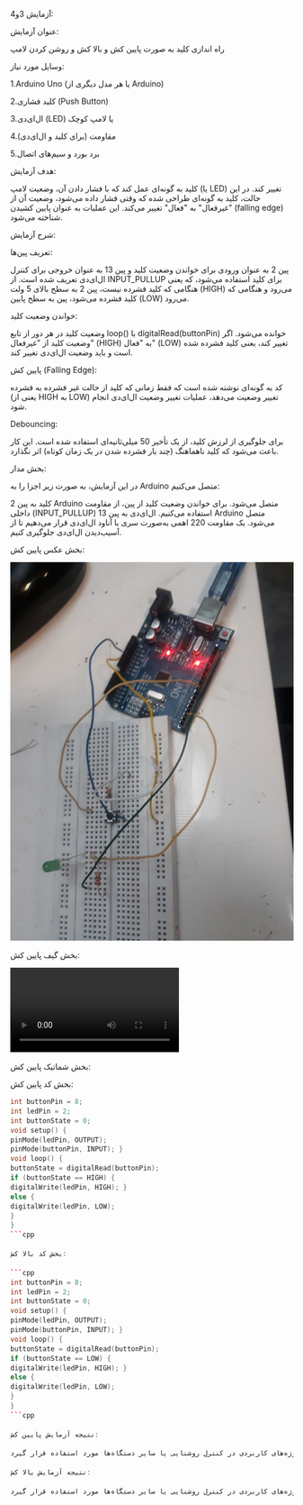 آزمایش 3و4:

عنوان آزمایش:

راه اندازی کلید به صورت پایین کش و بالا کش و روشن کردن لامپ

وسایل مورد نیاز:

1.Arduino Uno (یا هر مدل دیگری از Arduino)

2.کلید فشاری (Push Button)

3.ال‌ای‌دی (LED) یا لامپ کوچک

4.مقاومت (برای کلید و ال‌ای‌دی)

5.برد بورد و سیم‌های اتصال

هدف آزمایش:

کلید به گونه‌ای عمل کند که با فشار دادن آن، وضعیت لامپ (یا LED) تغییر کند. در این حالت، کلید به گونه‌ای طراحی شده که وقتی فشار داده می‌شود، وضعیت آن از "غیرفعال" به "فعال" تغییر می‌کند. این عملیات به عنوان پایین کشیدن (falling edge) شناخته می‌شود.

شرح آزمایش:

تعریف پین‌ها:

پین 2 به عنوان ورودی برای خواندن وضعیت کلید و پین 13 به عنوان خروجی برای کنترل ال‌ای‌دی تعریف شده است.
از INPUT_PULLUP برای کلید استفاده می‌شود، که یعنی هنگامی که کلید فشرده نیست، پین 2 به سطح بالای 5 ولت (HIGH) می‌رود و هنگامی که کلید فشرده می‌شود، پین به سطح پایین (LOW) می‌رود.

خواندن وضعیت کلید:

وضعیت کلید در هر دور از تابع loop() با digitalRead(buttonPin) خوانده می‌شود.
اگر وضعیت کلید از "غیرفعال" (HIGH) به "فعال" (LOW) تغییر کند، یعنی کلید فشرده شده است و باید وضعیت ال‌ای‌دی تغییر کند.

پایین کش (Falling Edge):

کد به گونه‌ای نوشته شده است که فقط زمانی که کلید از حالت غیر فشرده به فشرده (یعنی از HIGH به LOW) تغییر وضعیت می‌دهد، عملیات تغییر وضعیت ال‌ای‌دی انجام شود.

Debouncing:

برای جلوگیری از لرزش کلید، از یک تأخیر 50 میلی‌ثانیه‌ای استفاده شده است. این کار باعث می‌شود که کلید ناهماهنگ (چند بار فشرده شدن در یک زمان کوتاه) اثر نگذارد.

بخش مدار:

در این آزمایش، به صورت زیر اجزا را به Arduino متصل می‌کنیم:

کلید به پین 2 Arduino متصل می‌شود. برای خواندن وضعیت کلید از پین، از مقاومت داخلی (INPUT_PULLUP) استفاده می‌کنیم.
ال‌ای‌دی به پین 13 Arduino متصل می‌شود. یک مقاومت 220 اهمی به‌صورت سری با آناود ال‌ای‌دی قرار می‌دهیم تا از آسیب‌دیدن ال‌ای‌دی جلوگیری کنیم.

بخش عکس پایین کش:

![code](./photo17595303395.jpg)

بخش گیف پایین کش:

![code](./91a760cc-07b0-4e3b-8ea0-0d1ade27fa67.mp4)

بخش شماتیک پایین کش:



بخش کد پایین کش:

```cpp
int buttonPin = 8; 
int ledPin = 2; 
int buttonState = 0; 
void setup() {
pinMode(ledPin, OUTPUT);
pinMode(buttonPin, INPUT); }
void loop() {
buttonState = digitalRead(buttonPin);
if (buttonState == HIGH) {
digitalWrite(ledPin, HIGH); }
else {
digitalWrite(ledPin, LOW);
}
}
```cpp

بخش کد بالا کش:

```cpp
int buttonPin = 8; 
int ledPin = 2; 
int buttonState = 0; 
void setup() {
pinMode(ledPin, OUTPUT);
pinMode(buttonPin, INPUT); }
void loop() {
buttonState = digitalRead(buttonPin);
if (buttonState == LOW) {
digitalWrite(ledPin, HIGH); }
else {
digitalWrite(ledPin, LOW);
}
}
```cpp

نتیجه آزمایش پایین کش:

در این آزمایش، زمانی که کلید فشرده می‌شود، وضعیت ال‌ای‌دی تغییر می‌کند و روشن یا خاموش می‌شود. این عملکرد می‌تواند برای بسیاری از پروژه‌های کاربردی در کنترل روشنایی یا سایر دستگاه‌ها مورد استفاده قرار گیرد.

نتیجه آزمایش بالا کش:

در این آزمایش، زمانی که کلید فشرده می‌شود، وضعیت ال‌ای‌دی تغییر می‌کند و روشن یا خاموش می‌شود. این عملکرد می‌تواند برای بسیاری از پروژه‌های کاربردی در کنترل روشنایی یا سایر دستگاه‌ها مورد استفاده قرار گیرد.

